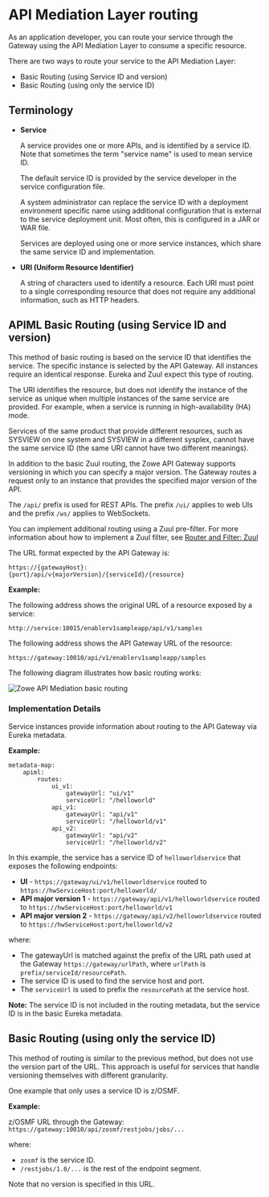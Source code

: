 # API Mediation Layer routing

As an application developer, you can route your service through the Gateway using the API Mediation Layer to consume a specific resource.

There are two ways to route your service to the API Mediation Layer:

* Basic Routing (using Service ID and version)
* Basic Routing (using only the service ID)

## Terminology

* **Service**

  A service provides one or more APIs, and is identified by a service ID. Note that sometimes the term "service name" is used to mean service ID.

  The default service ID is provided by the service developer in the service configuration file.

  A system administrator can replace the service ID with a deployment environment specific name using additional configuration that is external to the service deployment unit. Most often, this is configured in a JAR or WAR file.

  Services are deployed using one or more service instances, which share the same service ID and implementation.

* **URI (Uniform Resource Identifier)**

  A string of characters used to identify a resource. Each URI must point to a single corresponding resource that does not require any additional information, such as HTTP headers.

## APIML Basic Routing (using Service ID and version)

This method of basic routing is based on the service ID that identifies the service. The specific instance is selected by the API Gateway. All instances require an identical response. Eureka and Zuul expect this type of routing.

The URI identifies the resource, but does not identify the instance of the service as unique when multiple instances of the same service are provided. For example, when a service is running in high-availability (HA) mode.

Services of the same product that provide different resources, such as SYSVIEW on one system and SYSVIEW in a different sysplex, cannot have the same service ID (the same URI cannot have two different meanings).

In addition to the basic Zuul routing, the Zowe API Gateway supports versioning in which you can specify a major version. The Gateway routes a request only to an instance that provides the specified major version of the API.

The `/api/` prefix is used for REST APIs. The prefix `/ui/` applies to web UIs and the prefix `/ws/` applies to WebSockets.

You can implement additional routing using a Zuul pre-filter. For more information about how to implement a Zuul filter, see [Router and Filter: Zuul](https://cloud.spring.io/spring-cloud-netflix/multi/multi__router_and_filter_zuul.html)

The URL format expected by the API Gateway is:

`https://{gatewayHost}:{port}/api/v{majorVersion}/{serviceId}/{resource}`

**Example:**

The following address shows the original URL of a resource exposed by a service:

```
http://service:10015/enablerv1sampleapp/api/v1/samples
```

The following address shows the API Gateway URL of the resource:

```
https://gateway:10010/api/v1/enablerv1sampleapp/samples
```

The following diagram illustrates how basic routing works:

<img src="pathname:///v1.20.x/images/api-mediation/Basic-Routing.png" alt="Zowe API Mediation basic routing"/>

### Implementation Details

Service instances provide information about routing to the API Gateway via Eureka metadata.

**Example:**

    metadata-map:
        apiml:
            routes:
                ui_v1:
                    gatewayUrl: "ui/v1"
                    serviceUrl: "/helloworld"
                api_v1:
                    gatewayUrl: "api/v1"
                    serviceUrl: "/helloworld/v1"
                api_v2:
                    gatewayUrl: "api/v2"
                    serviceUrl: "/helloworld/v2"

In this example, the service has a service ID of `helloworldservice` that exposes the following endpoints:

* **UI** - `https://gateway/ui/v1/helloworldservice` routed to `https://hwServiceHost:port/helloworld/`
* **API major version 1** - `https://gateway/api/v1/helloworldservice` routed to `https://hwServiceHost:port/helloworld/v1`
* **API major version 2** - `https://gateway/api/v2/helloworldservice` routed to `https://hwServiceHost:port/helloworld/v2`

where:

* The gatewayUrl is matched against the prefix of the URL path used at the Gateway `https://gateway/urlPath`, where `urlPath` is `prefix/serviceId/resourcePath`.
* The service ID is used to find the service host and port.
* The `serviceUrl` is used to prefix the `resourcePath` at the service host.

**Note:** The service ID is not included in the routing metadata, but the service ID is in the basic Eureka metadata.

## Basic Routing (using only the service ID)

This method of routing is similar to the previous method, but does not use the version part of the URL. This approach is useful for services that handle versioning themselves with different granularity.

One example that only uses a service ID is z/OSMF.

**Example:**

z/OSMF URL through the Gateway: `https://gateway:10010/api/zosmf/restjobs/jobs/...`

where:

* `zosmf` is the service ID.
* `/restjobs/1.0/...` is the rest of the endpoint segment.

Note that no version is specified in this URL.
